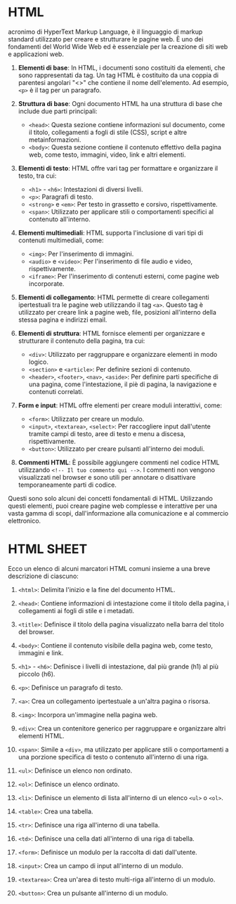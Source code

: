 # HTML
 acronimo di HyperText Markup Language, è il linguaggio di markup standard utilizzato per creare e strutturare le pagine web. È uno dei fondamenti del World Wide Web ed è essenziale per la creazione di siti web e applicazioni web. 
 
1. **Elementi di base**: In HTML, i documenti sono costituiti da elementi, che sono rappresentati da tag. Un tag HTML è costituito da una coppia di parentesi angolari "<>" che contiene il nome dell'elemento. Ad esempio, `<p>` è il tag per un paragrafo.

2. **Struttura di base**: Ogni documento HTML ha una struttura di base che include due parti principali:
   - `<head>`: Questa sezione contiene informazioni sul documento, come il titolo, collegamenti a fogli di stile (CSS), script e altre metainformazioni.
   - `<body>`: Questa sezione contiene il contenuto effettivo della pagina web, come testo, immagini, video, link e altri elementi.

3. **Elementi di testo**: HTML offre vari tag per formattare e organizzare il testo, tra cui:
   - `<h1>` - `<h6>`: Intestazioni di diversi livelli.
   - `<p>`: Paragrafi di testo.
   - `<strong>` e `<em>`: Per testo in grassetto e corsivo, rispettivamente.
   - `<span>`: Utilizzato per applicare stili o comportamenti specifici al contenuto all'interno.

4. **Elementi multimediali**: HTML supporta l'inclusione di vari tipi di contenuti multimediali, come:
   - `<img>`: Per l'inserimento di immagini.
   - `<audio>` e `<video>`: Per l'inserimento di file audio e video, rispettivamente.
   - `<iframe>`: Per l'inserimento di contenuti esterni, come pagine web incorporate.

5. **Elementi di collegamento**: HTML permette di creare collegamenti ipertestuali tra le pagine web utilizzando il tag `<a>`. Questo tag è utilizzato per creare link a pagine web, file, posizioni all'interno della stessa pagina e indirizzi email.

6. **Elementi di struttura**: HTML fornisce elementi per organizzare e strutturare il contenuto della pagina, tra cui:
   - `<div>`: Utilizzato per raggruppare e organizzare elementi in modo logico.
   - `<section>` e `<article>`: Per definire sezioni di contenuto.
   - `<header>`, `<footer>`, `<nav>`, `<aside>`: Per definire parti specifiche di una pagina, come l'intestazione, il piè di pagina, la navigazione e contenuti correlati.

7. **Form e input**: HTML offre elementi per creare moduli interattivi, come:
   - `<form>`: Utilizzato per creare un modulo.
   - `<input>`, `<textarea>`, `<select>`: Per raccogliere input dall'utente tramite campi di testo, aree di testo e menu a discesa, rispettivamente.
   - `<button>`: Utilizzato per creare pulsanti all'interno dei moduli.

8. **Commenti HTML**: È possibile aggiungere commenti nel codice HTML utilizzando `<!-- Il tuo commento qui -->`. I commenti non vengono visualizzati nel browser e sono utili per annotare o disattivare temporaneamente parti di codice.

Questi sono solo alcuni dei concetti fondamentali di HTML. Utilizzando questi elementi, puoi creare pagine web complesse e interattive per una vasta gamma di scopi, dall'informazione alla comunicazione e al commercio elettronico.

# HTML SHEET
Ecco un elenco di alcuni marcatori HTML comuni insieme a una breve descrizione di ciascuno:

1. `<html>`: Delimita l'inizio e la fine del documento HTML.

2. `<head>`: Contiene informazioni di intestazione come il titolo della pagina, i collegamenti ai fogli di stile e i metadati.

3. `<title>`: Definisce il titolo della pagina visualizzato nella barra del titolo del browser.

4. `<body>`: Contiene il contenuto visibile della pagina web, come testo, immagini e link.

5. `<h1>` - `<h6>`: Definisce i livelli di intestazione, dal più grande (h1) al più piccolo (h6).

6. `<p>`: Definisce un paragrafo di testo.

7. `<a>`: Crea un collegamento ipertestuale a un'altra pagina o risorsa.

8. `<img>`: Incorpora un'immagine nella pagina web.

9. `<div>`: Crea un contenitore generico per raggruppare e organizzare altri elementi HTML.

10. `<span>`: Simile a `<div>`, ma utilizzato per applicare stili o comportamenti a una porzione specifica di testo o contenuto all'interno di una riga.

11. `<ul>`: Definisce un elenco non ordinato.

12. `<ol>`: Definisce un elenco ordinato.

13. `<li>`: Definisce un elemento di lista all'interno di un elenco `<ul>` o `<ol>`.

14. `<table>`: Crea una tabella.

15. `<tr>`: Definisce una riga all'interno di una tabella.

16. `<td>`: Definisce una cella dati all'interno di una riga di tabella.

17. `<form>`: Definisce un modulo per la raccolta di dati dall'utente.

18. `<input>`: Crea un campo di input all'interno di un modulo.

19. `<textarea>`: Crea un'area di testo multi-riga all'interno di un modulo.

20. `<button>`: Crea un pulsante all'interno di un modulo.

